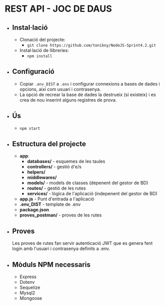 
# REST API - JOC DE DAUS

- ## Instal·lació
  - Clonació del projecte:
    - `git clone https://github.com/tonikny/NodeJS-Sprint4.2.git`
  - Instal·lació de llibreries:
    - `npm install`

- ## Configuració
  - Copiar `.env_DIST` a `.env` i configurar connexions a bases de dades i opcions, així com usuari i contrasenya.
  - La opció de recrear la base de dades la destrueix (si existeix) i es crea de nou inserint alguns registres de prova.

- ## Ús
  - `npm start`

- ## Estructura del projecte

  - **app**:
      - **databases/** - esquemes de les taules
      - **controllers/** - gestió d'e/s 
      - **helpers/**
      - **middlewares/**
      - **models/** - models de classes (depenent del gestor de BD)
      - **routes/** - gestió de les rutes
      - **services/** - lògica de l'aplicació (indepenent del gestor de BD)
  - **app.js** - Punt d'entrada a l'aplicació
  - **.env_DIST** - template de .env
  - **package.json**
  - **proves_postman/** - proves de les rutes 

- ## Proves
  Les proves de rutes fan servir autenticació JWT que es genera fent login amb l'usuari i contrasenya definits a .env.

- ## Mòduls NPM necessaris

  - Express
  - Dotenv
  - Sequelize
  - Mysql2
  - Mongoose
